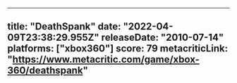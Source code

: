 
---
title: "DeathSpank"
date: "2022-04-09T23:38:29.955Z"
releaseDate: "2010-07-14"
platforms: ["xbox360"]
score: 79
metacriticLink: "https://www.metacritic.com/game/xbox-360/deathspank"
---
